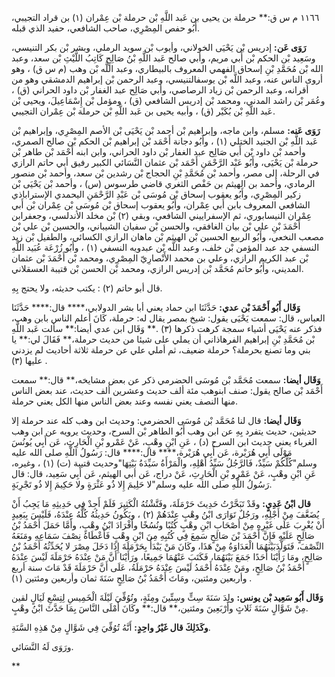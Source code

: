 ١١٦٦ م س ق:** حرملة بن يحيى بن عَبد اللَّهِ بْن حرملة بْن عِمْران (١) بن قراد التجيبي، أَبُو حفص المِصْرِي، صاحب الشافعي، حفيد الذي قبله.

**رَوَى عَن:** إدريس بْن يَحْيَى الخولاني، وأيوب بْن سويد الرملي، وبشر بْن بكر التنيسي، وسَعِيد بْن الحكم بْن أَبي مريم، وأبي صالح عَبد اللَّهِ بْنُ صَالِحٍ كَاتِبُ اللَّيْثِ بْن سعد، وعبد الله بْن مُحَمَّدِ بْنِ إسحاق الفهمي المعروف بالبيطاري، وعبد اللَّه بْن وهب (م س ق) ، وهو أروى الناس عنه، وعبد اللَّه بْن يوسفالتنيسي، وعبد الرحمن بْن إبراهيم الدمشقي وهو من أقرانه، وعبد الرحمن بْن زياد الرصاصي، وأبي صَالِح عبد الغفار بْن داود الحراني (ق) ، وعُمَر بْن راشد المدني، ومحمد بْن إدريس الشافعي (ق) ، ومؤمل بْن إِسْمَاعِيلَ، ويحيى بْن عَبد اللَّهِ بْن بُكَيْر (ق) ، وأبيه يحيى بن عَبد اللَّهِ بْن حرملة بْن عِمْران التجيبي.

**رَوَى عَنه:** مسلم، وابن ماجه، وإبراهيم بْن أحمد بْن يَحْيَى بْن الأصم المِصْرِي، وإبراهيم بْن عَبد اللَّهِ بْن الجنيد الختلي (١) ، وأَبُو دجانة أَحْمَد بْن إبراهيم بْن الحكم بْن صالح الصمري، وأحمد بْن داود بْن أَبي صَالِح عبد الغفار بْن داود الحراني، وابن ابنه أَحْمَد بْن طاهر بْن حرملة بْن يَحْيَى، وأَبُو عَبْد الرَّحْمَنِ أَحْمَد بْن عثمان النَّسَائي الكبير رفيق أبي حاتم الرازي في الرحلة، إلى مصر، وأحمد بْن مُحَمَّدِ بْنِ الحجاج بْن رشدين بْن سعد، وأحمد بْن منصور الرمادي، وأحمد بن الهيثم بن حَفْص الثغري قاضي طرسوس (س) ، وأحمد بْن يَحْيَى بْن زكير المِصْرِي، وأَبُو يعقوب إسحاق بْن مُوسَى بْن عَبْدِ الرَّحْمَنِ اليحمدي الإستراباذي الشافعي المعروف بابن أَبي عِمْران، وأَبُو يعقوب إسحاق بْن مُوسَى بْن عِمْران بْن أَبي عِمْران النيسابوري، ثم الإسفراييني الشافعي، وبقي (٢) بْن مخلد الأندلسي، وجعفرابن أَحْمَدَ بْنِ علي بْن بيان الغافقي، والحسن بْن سفيان الشيباني، والحسين بْن علي بْن مصعب النخعي، وأَبُو الربيع الحسين بْن الهيثم بْن ماهان الرازي الكسائي، والطفيل بْن زيد النسفي جد عبد المؤمن بْن خلف، وعبد اللَّه بْن عبدويه النسفي (١) ، وأَبُو زُرْعَة عُبَيد اللَّهِ بْن عبد الكريم الرازي، وعلي بن محمد الأَنْصارِيّ المِصْرِي، ومحمد بْن أَحْمَدَ بْن عثمان المديني، وأَبُو حاتم مُحَمَّد بْن إدريس الرازي، ومحمد بْن الحسن بْن قتيبة العسقلاني.

قال أبو حاتم (٢) : يكتب حديثه، ولا يحتج بِهِ.

**وَقَال أَبُو أَحْمَدَ بْن عدي:** حَدَّثَنَا ابن حماد يعني أبا بشر الدولابي،**** قال:**** حَدَّثَنَا العباس، قال: سمعت يَحْيَى يقول: شيخ بمصر يقال له: حرملة، كَانَ أعلم الناس بابن وهب، فذكر عنه يَحْيَى أشياء سمجة كرهت ذكرها (٣) .** وَقَال ابن عدي أيضا:** سألت عَبد اللَّهِ بْن مُحَمَّدِ بْنِ إبراهيم الفرهاذاني أن يملي على شيئا من حديث حرملة،** فَقَالَ لي:** يا بني وما تصنع بحرملة؟ حرملة ضعيف، ثم أملي علي عن حرملة ثلاثة أحاديث لم يزدني عليها (٣) .

**وَقَال أيضا:** سمعت مُحَمَّد بْن مُوسَى الحضرمي ذكر عن بعض مشايخه،** قال:** سمعت أَحْمَد بْن صالح يقول: صنف ابنوهب مئة ألف حديث وعشرين ألف حديث، عند بعض الناس منها النصف يعني نفسه وعند بعض الناس منها الكل يعني حرملة.

**وَقَال أيضا:** قال لنا مُحَمَّد بْن مُوسَى الحضرمي: وحديث ابن وهب كله عند حرملة إلا حديثين، حديث يتفرد بِهِ عن ابن وهب أَبُو الطاهر بْن السرح، وحديث يرويه عن ابن وهب الغرباء يعني حديث ابن السرح (د) ، عَنِ ابْنِ وهْبٍ، عَنْ عَمْرو بْنِ الْحَارِثِ، عَن أَبِي يُونُسَ مَوْلَى أَبِي هُرَيْرة، عَن أَبِي هُرَيْرة،**** قال:**** قال: رَسُولُ اللَّهِ صلى الله عليه وسلم"كُلُّكُمْ سَيِّدٌ، فَالرَّجُلُ سَيِّدُ أَهْلِهِ، والْمَرْأَةُ سَيِّدَةُ بَيْتِهَا"وحديث قتيبة (ت) (١) ، وغيره، عَنِ ابْنِ وهْبٍ، عَنْ عَمْرو بْنِ الْحَارِثِ، عَنْ دراج، عَن أبي الهيثم، عَن أَبِي سَعِيد، قال: قال رَسُولُ اللَّهِ صلى الله عليه وسلم"لا حَلِيمَ إِلا ذُو عَثْرَةٍ ولا حَكِيمَ إِلا ذُو تَجْرِبَةٍ.

**قال ابْنُ عَدِيٍ:** وقَدْ تَبَحَّرْتُ حَدِيثَ حَرْمَلَةَ، وفَتَّشْتُهُ الْكَثِيرَ فَلَمْ أَجِدْ فِي حَدِيثِهِ مَا يَجِبُ أَنْ يُضَعَّفَ مِنْ أَجْلِهِ، ورَجُلٌ تَوَارَى ابْنُ وهْبٍ عِنْدَهُمْ (٢) ، ويَكُونُ حَدِيثُهُ كُلُّهُ عِنْدَهُ، فَلَيْسَ بِبَعِيدٍ أَنْ يُغْرِبَ عَلَى غَيْرِهِ مِنْ أَصْحَابِ ابْنِ وهْبٍ كُتُبًا ونُسُخًا وأَفْرَادَ ابْنُ وهْبٍ، وأَمَّا حَمَلَ أَحْمَدُ بْنُ صَالِحٍ عَلَيْهِ فَإِنَّ أَحْمَدَ بْنَ صَالِحٍ سَمِعَ فِي كُتُبِهِ مِنَ ابْنِ وهْبٍ فَأَعْطَاهُ نِصْفَ سَمَاعِهِ ومَنَعَهُ النِّصْفَ، فَتَوَلَّدَبَيْنَهُمَا الْعَدَاوَةُ مِنْ هَذَا، وكَانَ مَنْ يَبْدَأُ بِحَرْمَلَةَ إِذَا دَخَلَ مِصْرَ لا يُحَدِّثُهُ أَحْمَدُ بْنُ صَالِحٍ، ومَا رَأَيْنَا أَحَدًا جَمَعَ بَيْنَهُمَا، فَكَتَبَ عَنْهُمَا جَمِيعًا، ورَأَيْنَا أَنَّ مَنْ عِنْدَهُ حَرْمَلَةَ لَيْسَ عِنْدَهُ أَحْمَدُ بْنُ صَالِحٍ، ومَنْ عِنْدَهُ أَحْمَدُ لَيْسَ عِنْدَهُ حَرْمَلَةُ، عَلَى أَنَّ حَرْمَلَةَ قَدْ مَاتَ سنة أربع وأربعين ومئتين، ومَاتَ أَحْمَدُ بْنُ صَالِحٍ سَنَةَ ثمان وأربعين ومئتين (١) .

**وَقَال أَبُو سَعِيد بْن يونس:** ولِدَ سَنَةَ سِتٍّ وسِتِّينَ ومِئَةٍ، وتُوُفِّيَ لَيْلَةَ الْخَمِيسِ لِتِسْعِ لَيَالٍ لقين مِنْ شَوَّالٍ سَنَةَ ثَلاثٍ وأَرْبَعِينَ ومئتين،** قال:** وكَانَ أَمْلَى النَّاسَ بِمَا حَدَّثَ ابْنُ وهْبٍ.

**وكَذَلِكَ قال غَيْرُ واحِدٍ:** أَنَّهُ تُوُفِّيَ فِي شَوَّالٍ مِنْ هَذِهِ السَّنَةِ.

ورَوَى لَهُ النَّسَائي.

**